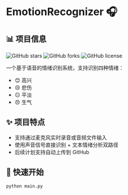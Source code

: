 # EmotionRecognizer 🎧
## 📊 项目信息
![GitHub stars](https://img.shields.io/github/stars/WonderSpMac/EmotionRecognizer?style=social)
![GitHub forks](https://img.shields.io/github/forks/WonderSpMac/EmotionRecognizer?style=social)
![GitHub license](https://img.shields.io/github/license/WonderSpMac/EmotionRecognizer)

一个基于语音的情绪识别系统，支持识别四种情绪：

- 😊 高兴
- 😢 悲伤
- 😐 平淡
- 😠 生气

## ✨ 项目特点

- 支持通过麦克风实时录音或音频文件输入
- 使用声音信号直接识别 + 文本情绪分析双路径
- 后续计划支持自动上传到 GitHub

## 🚀 快速开始

```bash
python main.py

